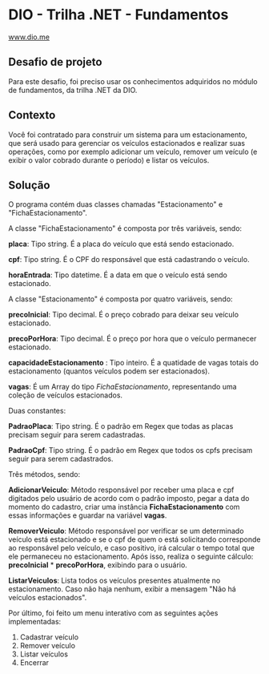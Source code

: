 # DIO - Trilha .NET - Fundamentos
www.dio.me

## Desafio de projeto
Para este desafio, foi preciso usar os conhecimentos adquiridos no módulo de fundamentos, da trilha .NET da DIO.

## Contexto
Você foi contratado para construir um sistema para um estacionamento, que será usado para gerenciar os veículos estacionados e realizar suas operações, como por exemplo adicionar um veículo, remover um veículo (e exibir o valor cobrado durante o período) e listar os veículos.

## Solução
O programa contém duas classes chamadas "Estacionamento" e "FichaEstacionamento".

A classe "FichaEstacionamento" é composta por três variáveis, sendo:

**placa**: Tipo string. É a placa do veículo que está sendo estacionado.

**cpf**: Tipo string. É o CPF do responsável que está cadastrando o veículo.

**horaEntrada**: Tipo datetime. É a data em que o veículo está sendo estacionado.

A classe "Estacionamento" é composta por quatro variáveis, sendo:

**precoInicial**: Tipo decimal. É o preço cobrado para deixar seu veículo estacionado.

**precoPorHora**: Tipo decimal. É o preço por hora que o veículo permanecer estacionado.

**capacidadeEstacionamento** : Tipo inteiro. É a quatidade de vagas totais do estacionamento (quantos veículos podem ser estacionados).

**vagas**: É um Array do tipo _FichaEstacionamento_, representando uma coleção de veículos estacionados.

Duas constantes:

**PadraoPlaca**: Tipo string. É o padrão em Regex que todas as placas precisam seguir para serem cadastradas.

**PadraoCpf**: Tipo string. É o padrão em Regex que todos os cpfs precisam seguir para serem cadastrados.

Três métodos, sendo:

**AdicionarVeiculo**: Método responsável por receber uma placa e cpf digitados pelo usuário de acordo com o padrão imposto, pegar a data do momento do cadastro, criar uma instância **FichaEstacionamento** com essas informações e guardar na variável **vagas**.

**RemoverVeiculo**: Método responsável por verificar se um determinado veículo está estacionado e se o cpf de quem o está solicitando corresponde ao responsável pelo veículo, e caso positivo, irá calcular o tempo total que ele permaneceu no estacionamento. Após isso, realiza o seguinte cálculo: **precoInicial** * **precoPorHora**, exibindo para o usuário.

**ListarVeiculos**: Lista todos os veículos presentes atualmente no estacionamento. Caso não haja nenhum, exibir a mensagem "Não há veículos estacionados".

Por último, foi feito um menu interativo com as seguintes ações implementadas:
1. Cadastrar veículo
2. Remover veículo
3. Listar veículos
4. Encerrar